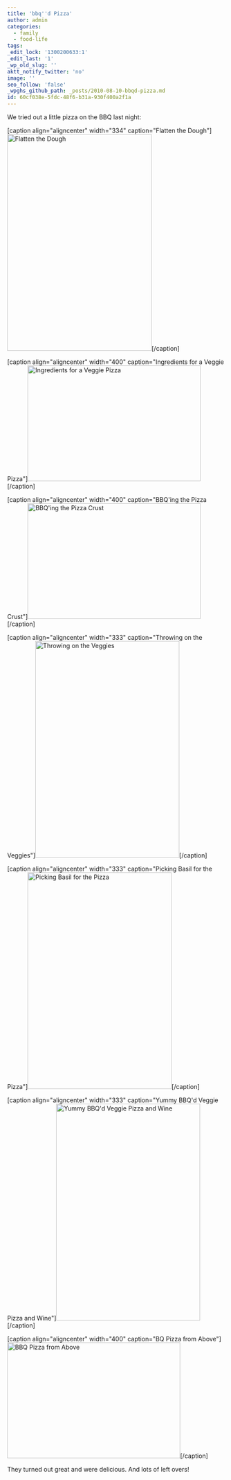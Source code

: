 ```yaml
---
title: 'bbq''d Pizza'
author: admin
categories:
  - family
  - food-life
tags: 
_edit_lock: '1300200633:1'
_edit_last: '1'
_wp_old_slug: ''
aktt_notify_twitter: 'no'
image: ''
seo_follow: 'false'
_wpghs_github_path: _posts/2010-08-10-bbqd-pizza.md
id: 60cf038e-5fdc-48f6-b31a-930f400a2f1a
---
```

<p>We tried out a little pizza on the BBQ last night:</p>
<p>[caption align="aligncenter" width="334" caption="Flatten the Dough"]<a href="http://www.flickr.com/photos/lemon/4880262751/" class="tt-flickr tt-flickr-Medium" title="Flatten the Dough"><img class="aligncenter" src="http://farm5.static.flickr.com/4122/4880262751_f7a53e0764.jpg" alt="Flatten the Dough" width="334" height="500" /></a>[/caption]</p>
<p>[caption align="aligncenter" width="400" caption="Ingredients for a Veggie Pizza"]<a href="http://www.flickr.com/photos/lemon/4880264121/" class="tt-flickr tt-flickr-Medium" title="Ingredients for a Veggie Pizza"><img class="aligncenter" src="http://farm5.static.flickr.com/4100/4880264121_ff549aaf8d.jpg" alt="Ingredients for a Veggie Pizza" width="400" height="267" /></a>[/caption]</p>
<p>[caption align="aligncenter" width="400" caption="BBQ'ing the Pizza Crust"]<a href="http://www.flickr.com/photos/lemon/4880265415/" class="tt-flickr tt-flickr-Medium" title="BBQ'ing the Pizza Crust"><img class="aligncenter" src="http://farm5.static.flickr.com/4074/4880265415_b94035e9eb.jpg" alt="BBQ'ing the Pizza Crust" width="400" height="267" /></a>[/caption]</p>
<p>[caption align="aligncenter" width="333" caption="Throwing on the Veggies"]<a href="http://www.flickr.com/photos/lemon/4880266221/" class="tt-flickr tt-flickr-Medium" title="Throwing on the Veggies"><img class="aligncenter" src="http://farm5.static.flickr.com/4143/4880266221_e6820b17e2.jpg" alt="Throwing on the Veggies" width="333" height="500" /></a>[/caption]</p>
<p>[caption align="aligncenter" width="333" caption="Picking Basil for the Pizza"]<a href="http://www.flickr.com/photos/lemon/4880267221/" class="tt-flickr tt-flickr-Medium" title="Picking Basil for the Pizza"><img class="aligncenter" src="http://farm5.static.flickr.com/4143/4880267221_d110f0a391.jpg" alt="Picking Basil for the Pizza" width="333" height="500" /></a>[/caption]</p>
<p>[caption align="aligncenter" width="333" caption="Yummy BBQ'd Veggie Pizza and Wine"]<a href="http://www.flickr.com/photos/lemon/4880268385/" class="tt-flickr tt-flickr-Medium" title="Yummy BBQ'd Veggie Pizza and Wine"><img class="aligncenter" src="http://farm5.static.flickr.com/4119/4880268385_1092c32ec6.jpg" alt="Yummy BBQ'd Veggie Pizza and Wine" width="333" height="500" /></a> [/caption]</p>
<p>[caption align="aligncenter" width="400" caption="BQ Pizza from Above"]<a href="http://www.flickr.com/photos/lemon/4880269639/" class="tt-flickr tt-flickr-Medium" title="BBQ Pizza from Above"><img class="aligncenter" src="http://farm5.static.flickr.com/4080/4880269639_5955f09ddd.jpg" alt="BBQ Pizza from Above" width="400" height="267" /></a>[/caption]</p>
<p>They turned out great and were delicious.  And lots of left overs!</p>
